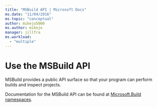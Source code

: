 ```yaml
---
title: "MSBuild API | Microsoft Docs"
ms.date: "11/04/2016"
ms.topic: "conceptual"
author: mikejo5000
ms.author: mikejo
manager: jillfra
ms.workload: 
  - "multiple"
---
```

# Use the MSBuild API

MSBuild provides a public API surface so that your program can perform builds and inspect projects.

Documentation for the MSBuild API can be found at [Microsoft.Build namespaces](https://msdn.microsoft.com/library/mt476050(v=vs.110).aspx).
